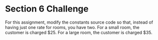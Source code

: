 # Section 6 Challenge

For this assignment, modify the constants source code so that,
instead of having just one rate for rooms, you have two. For
a small room, the customer is charged $25. For a large room,
the customer is charged $35.
